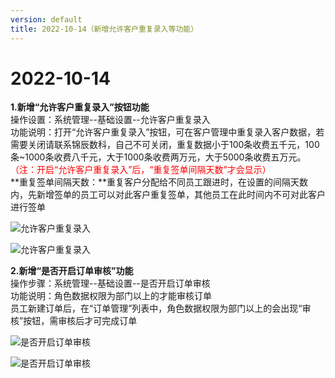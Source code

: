 ```yaml
---
version: default
title: 2022-10-14（新增允许客户重复录入等功能）
---
```

# 2022-10-14

<ImageViewer/>

**1.新增“允许客户重复录入”按钮功能**  
操作设置：系统管理--基础设置--允许客户重复录入  
功能说明：打开“允许客户重复录入”按钮，可在客户管理中重复录入客户数据，若需要关闭请联系锦辰数科，自己不可关闭，重复数据小于100条收费五千元，100条~1000条收费八千元，大于1000条收费两万元，大于5000条收费五万元。<span style="color:red">（注：开启“允许客户重复录入”后，“重复签单间隔天数”才会显示）</span>  
**重复签单间隔天数：**重复客户分配给不同员工跟进时，在设置的间隔天数内，先新增签单的员工可以对此客户重复签单，其他员工在此时间内不可对此客户进行签单

![允许客户重复录入](/assets/media/10.14.1.png "允许客户重复录入")

![允许客户重复录入](/assets/media/10.14.2.png "允许客户重复录入")

**2.新增“是否开启订单审核”功能**  
操作步骤：系统管理--基础设置--是否开启订单审核  
功能说明：角色数据权限为部门以上的才能审核订单  
员工新建订单后，在“订单管理”列表中，角色数据权限为部门以上的会出现“审核”按钮，需审核后才可完成订单

![是否开启订单审核](/assets/media/10.14.3.png "是否开启订单审核")

![是否开启订单审核](/assets/media/10.14.4.png "是否开启订单审核")